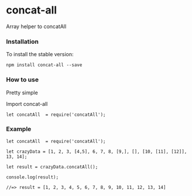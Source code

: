 # concat-all
Array helper to concatAll

### Installation
To install the stable version:
```
npm install concat-all --save
```

### How to use
Pretty simple

Import concat-all

```
let concatAll  = require('concatAll');
```

### Example
```
let concatAll  = require('concatAll');

let crazyData = [1, 2, 3, [4,5], 6, 7, 8, [9,], [], [10, [11], [12]], 13, 14];

let result = crazyData.concatAll();

console.log(result);

//=> result = [1, 2, 3, 4, 5, 6, 7, 8, 9, 10, 11, 12, 13, 14]

```
